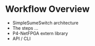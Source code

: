 Workflow Overview
=================

* SimpleSumeSwitch architecture
* The steps ...
* P4-NetFPGA extern library
* API / CLI